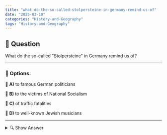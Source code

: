 ```yaml
---
title: "what-do-the-so-called-stolpersteine-in-germany-remind-us-of"
date: "2025-03-10"
categories: "History-and-Geography"
tags: "History-and-Geography"
---
```


## 📌 **Question**

What do the so-called "Stolpersteine" in Germany remind us of?



---

### 📝 **Options:**

🔘 **A)** to famous German politicians

🔘 **B)** to the victims of National Socialism

🔘 **C)** of traffic fatalities

🔘 **D)** to well-known Jewish musicians

---

<details>
  <summary>🔍 Show Answer</summary>

  <p>
💡  <b>Correct Answer:</b>  b
  </p>
  <p>
    📖<b>Explanation:</b>
    The "Stolpersteine" are small memorial plaques that are laid by artists in the sidewalks in front of the former homes of victims of National Socialism in Germany. Each stick bears the name, date of birth and fate of the person concerned. They serve as a reminder of the individual fates of people who were persecuted, deported or murdered during the Nazi era and are intended to keep the memory of these victims present in everyday life.
  </p>
</details>
